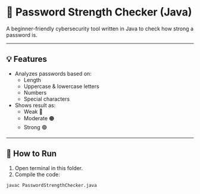 # 🔐 Password Strength Checker (Java)

A beginner-friendly cybersecurity tool written in Java to check how strong a password is.

---

## 💡 Features
- Analyzes passwords based on:
  - Length
  - Uppercase & lowercase letters
  - Numbers
  - Special characters
- Shows result as:
  - Weak 🔴
  - Moderate 🟠
  - Strong 🟢

---

## 🚀 How to Run

1. Open terminal in this folder.
2. Compile the code:

```bash
javac PasswordStrengthChecker.java
